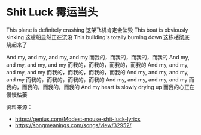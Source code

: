 # Shit Luck 霉运当头

This plane is definitely crashing
这架飞机肯定会坠毁
This boat is obviously sinking
这艘船显然正在沉没
This building's totally burning down
这栋楼彻底烧起来了

And my, and my, and my, and my
而我的，而我的，而我的，而我的
And my, and my, and my, and my
而我的，而我的，而我的，而我的
And my, and my, and my, and my
而我的，而我的，而我的，而我的
And my, and my, and my, and my
而我的，而我的，而我的，而我的
And my, and my, and my, and my
而我的，而我的，而我的，而我的
And my heart is slowly drying up
而我的心正在慢慢枯萎


资料来源：
- https://genius.com/Modest-mouse-shit-luck-lyrics
- https://songmeanings.com/songs/view/32952/
